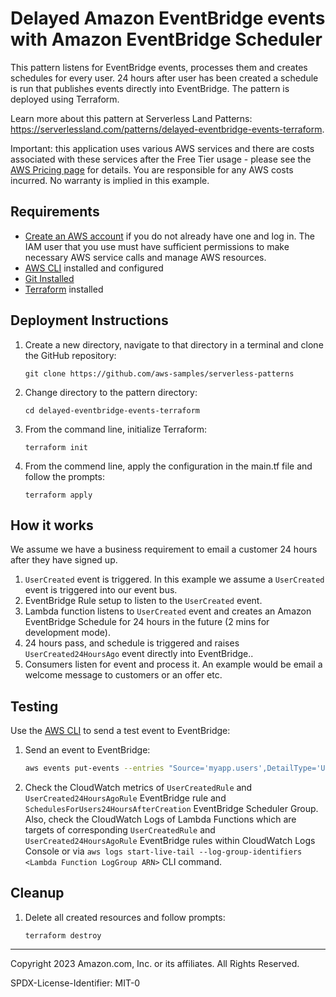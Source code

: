 # Delayed Amazon EventBridge events with Amazon EventBridge Scheduler

This pattern listens for EventBridge events, processes them and creates schedules for every user. 24 hours after user has been created a schedule is run that publishes events directly into EventBridge. The pattern is deployed using Terraform.

Learn more about this pattern at Serverless Land Patterns: https://serverlessland.com/patterns/delayed-eventbridge-events-terraform.

Important: this application uses various AWS services and there are costs associated with these services after the Free Tier usage - please see the [AWS Pricing page](https://aws.amazon.com/pricing/) for details. You are responsible for any AWS costs incurred. No warranty is implied in this example.

## Requirements

* [Create an AWS account](https://portal.aws.amazon.com/gp/aws/developer/registration/index.html) if you do not already have one and log in. The IAM user that you use must have sufficient permissions to make necessary AWS service calls and manage AWS resources.
* [AWS CLI](https://docs.aws.amazon.com/cli/latest/userguide/install-cliv2.html) installed and configured
* [Git Installed](https://git-scm.com/book/en/v2/Getting-Started-Installing-Git)
* [Terraform](https://learn.hashicorp.com/tutorials/terraform/install-cli?in=terraform/aws-get-started) installed

## Deployment Instructions

1. Create a new directory, navigate to that directory in a terminal and clone the GitHub repository:
    ``` 
    git clone https://github.com/aws-samples/serverless-patterns
    ```
1. Change directory to the pattern directory:
    ```
    cd delayed-eventbridge-events-terraform
    ```
1. From the command line, initialize Terraform:
    ```
    terraform init
    ```
1. From the commend line, apply the configuration in the main.tf file and follow the prompts:
    ```
    terraform apply
    ```

## How it works

We assume we have a business requirement to email a customer 24 hours after they have signed up.

1. `UserCreated` event is triggered. In this example we assume a `UserCreated` event is triggered into our event bus.
2. EventBridge Rule setup to listen to the `UserCreated` event.
3. Lambda function listens to `UserCreated` event and creates an Amazon EventBridge Schedule for 24 hours in the future (2 mins for development mode).
4. 24 hours pass, and schedule is triggered and raises `UserCreated24HoursAgo` event directly into EventBridge..
5. Consumers listen for event and process it. An example would be email a welcome message to customers or an offer etc.

## Testing

Use the [AWS CLI](https://aws.amazon.com/cli/) to send a test event to EventBridge:

1. Send an event to EventBridge:
    ```bash
    aws events put-events --entries "Source='myapp.users',DetailType='UserCreated',Detail='{\"id\": \"test-customer-id\", \"firstName\": \"FirstName\", \"lastName\": \"LastName\"}',EventBusName='<custom-event-bus-ARN>'"
    ```

2. Check the CloudWatch metrics of `UserCreatedRule` and `UserCreated24HoursAgoRule` EventBridge rule and `SchedulesForUsers24HoursAfterCreation` EventBridge Scheduler Group. Also, check the CloudWatch Logs of Lambda Functions which are targets of corresponding `UserCreatedRule` and `UserCreated24HoursAgoRule` EventBridge rules within CloudWatch Logs Console or via `aws logs start-live-tail --log-group-identifiers <Lambda Function LogGroup ARN>` CLI command.

## Cleanup
 
1. Delete all created resources and follow prompts:
    ```
    terraform destroy
    ```
----
Copyright 2023 Amazon.com, Inc. or its affiliates. All Rights Reserved.

SPDX-License-Identifier: MIT-0